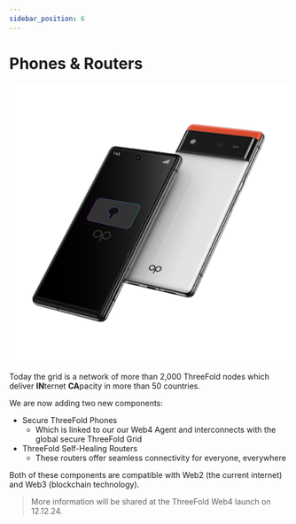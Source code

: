 ```yaml
---
sidebar_position: 6
---
```


# Phones & Routers

![](img/ourphone.png)

Today the grid is a network of more than 2,000 ThreeFold nodes which deliver **IN**ternet **CA**pacity in more than 50 countries.

We are now adding two new components: 

- Secure ThreeFold Phones
  - Which is linked to our our Web4 Agent and interconnects with the global secure ThreeFold Grid
- ThreeFold Self-Healing Routers
  - These routers offer seamless connectivity for everyone, everywhere

Both of these components are compatible with Web2 (the current internet) and Web3 (blockchain technology).


> More information will be shared at the ThreeFold Web4 launch on 12.12.24.